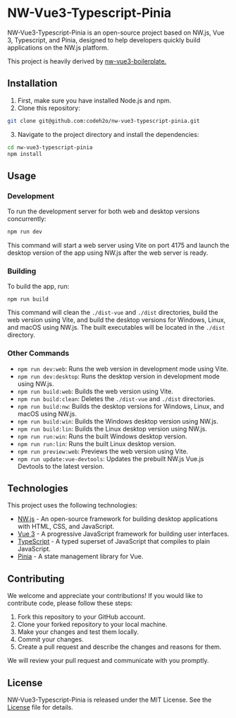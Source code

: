 # NW-Vue3-Typescript-Pinia
NW-Vue3-Typescript-Pinia is an open-source project based on NW.js, Vue 3, Typescript, and Pinia, designed to help developers quickly build applications on the NW.js platform.

This project is heavily derived by [nw-vue3-boilerplate.](https://github.com/nwutils/nw-vue3-boilerplate) 
## Installation
1. First, make sure you have installed Node.js and npm.
2. Clone this repository:
```bash
git clone git@github.com:codeh2o/nw-vue3-typescript-pinia.git
```

3. Navigate to the project directory and install the dependencies:
```bash
cd nw-vue3-typescript-pinia
npm install
```

## Usage
### Development
To run the development server for both web and desktop versions concurrently:
```bash
npm run dev
```

This command will start a web server using Vite on port 4175 and launch the desktop version of the app using NW.js after the web server is ready.

### Building
To build the app, run:
```
npm run build
```

This command will clean the `./dist-vue` and `./dist` directories, build the web version using Vite, and build the desktop versions for Windows, Linux, and macOS using NW.js. The built executables will be located in the `./dist` directory.

### Other Commands
- `npm run dev:web`: Runs the web version in development mode using Vite.
- `npm run dev:desktop`: Runs the desktop version in development mode using NW.js.
- `npm run build:web`: Builds the web version using Vite.
- `npm run build:clean`: Deletes the `./dist-vue` and `./dist` directories.
- `npm run build:nw`: Builds the desktop versions for Windows, Linux, and macOS using NW.js.
- `npm run build:win`: Builds the Windows desktop version using NW.js.
- `npm run build:lin`: Builds the Linux desktop version using NW.js.
- `npm run run:win`: Runs the built Windows desktop version.
- `npm run run:lin`: Runs the built Linux desktop version.
- `npm run preview:web`: Previews the web version using Vite.
- `npm run update:vue-devtools`: Updates the prebuilt NW.js Vue.js Devtools to the latest version.


## Technologies

This project uses the following technologies:

- [NW.js](https://nwjs.io/) - An open-source framework for building desktop applications with HTML, CSS, and JavaScript.
- [Vue 3](https://v3.vuejs.org/) - A progressive JavaScript framework for building user interfaces.
- [TypeScript](https://www.typescriptlang.org/) - A typed superset of JavaScript that compiles to plain JavaScript.
- [Pinia](https://pinia.esm.dev/) - A state management library for Vue.
## Contributing

We welcome and appreciate your contributions! If you would like to contribute code, please follow these steps:

1. Fork this repository to your GitHub account.
2. Clone your forked repository to your local machine.
3. Make your changes and test them locally.
4. Commit your changes.
5. Create a pull request and describe the changes and reasons for them.

We will review your pull request and communicate with you promptly.


## License
NW-Vue3-Typescript-Pinia is released under the MIT License. See the [License](https://chat.openai.com/chat/LICENSE) file for details.
